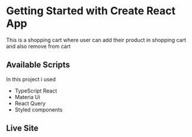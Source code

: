 # Getting Started with Create React App

This is a shopping cart where user can add their product in shopping cart and also remove from cart

## Available Scripts

In this project i used

- TypeScript React
- Materia Ui
- React Query
- Styled components

## Live Site
